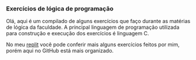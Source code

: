 ### Exercícios de lógica de programação

Olá, aqui é um compilado de alguns exercícios que faço durante as matérias de lógica da faculdade.
A principal linguagem de programação utilizada para construção e execução dos exercícios é linguagem C.

No meu [replit](https://replit.com/@Santosgabs) você pode conferir mais alguns exercícios feitos por mim, porém aqui no GitHub está mais organizado.

